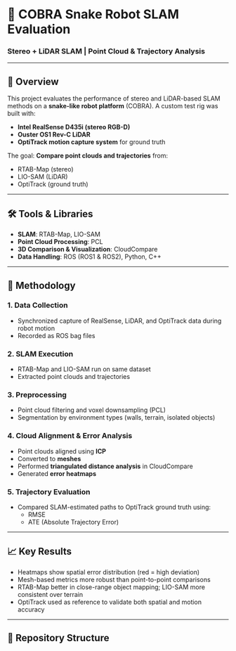 # 🐍 COBRA Snake Robot SLAM Evaluation  
### **Stereo + LiDAR SLAM | Point Cloud & Trajectory Analysis**

---

## 📌 Overview

This project evaluates the performance of stereo and LiDAR-based SLAM methods on a **snake-like robot platform** (COBRA). A custom test rig was built with:

- **Intel RealSense D435i (stereo RGB-D)**
- **Ouster OS1 Rev-C LiDAR**
- **OptiTrack motion capture system** for ground truth

The goal: **Compare point clouds and trajectories** from:
- RTAB-Map (stereo)
- LIO-SAM (LiDAR)
- OptiTrack (ground truth)

---

## 🛠️ Tools & Libraries

- **SLAM**: RTAB-Map, LIO-SAM  
- **Point Cloud Processing**: PCL  
- **3D Comparison & Visualization**: CloudCompare  
- **Data Handling**: ROS (ROS1 & ROS2), Python, C++

---

## 🧪 Methodology

### 1. **Data Collection**
- Synchronized capture of RealSense, LiDAR, and OptiTrack data during robot motion  
- Recorded as ROS bag files

### 2. **SLAM Execution**
- RTAB-Map and LIO-SAM run on same dataset  
- Extracted point clouds and trajectories

### 3. **Preprocessing**
- Point cloud filtering and voxel downsampling (PCL)
- Segmentation by environment types (walls, terrain, isolated objects)

### 4. **Cloud Alignment & Error Analysis**
- Point clouds aligned using **ICP**
- Converted to **meshes**
- Performed **triangulated distance analysis** in CloudCompare  
- Generated **error heatmaps**

### 5. **Trajectory Evaluation**
- Compared SLAM-estimated paths to OptiTrack ground truth using:
  - RMSE
  - ATE (Absolute Trajectory Error)

---

## 📈 Key Results

- Heatmaps show spatial error distribution (red = high deviation)
- Mesh-based metrics more robust than point-to-point comparisons
- RTAB-Map better in close-range object mapping; LIO-SAM more consistent over terrain
- OptiTrack used as reference to validate both spatial and motion accuracy

---

## 📂 Repository Structure

